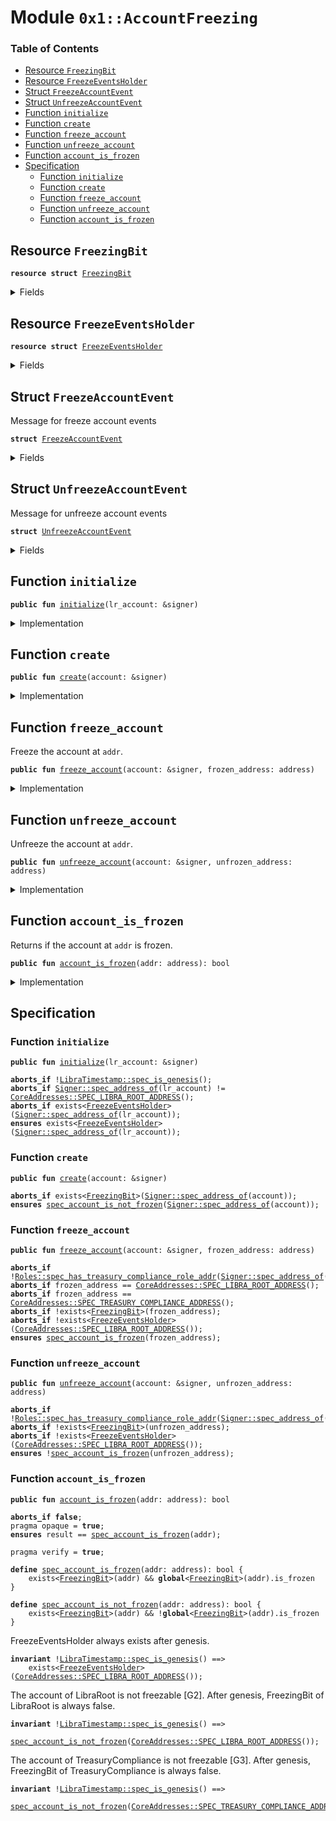 
<a name="0x1_AccountFreezing"></a>

# Module `0x1::AccountFreezing`

### Table of Contents

-  [Resource `FreezingBit`](#0x1_AccountFreezing_FreezingBit)
-  [Resource `FreezeEventsHolder`](#0x1_AccountFreezing_FreezeEventsHolder)
-  [Struct `FreezeAccountEvent`](#0x1_AccountFreezing_FreezeAccountEvent)
-  [Struct `UnfreezeAccountEvent`](#0x1_AccountFreezing_UnfreezeAccountEvent)
-  [Function `initialize`](#0x1_AccountFreezing_initialize)
-  [Function `create`](#0x1_AccountFreezing_create)
-  [Function `freeze_account`](#0x1_AccountFreezing_freeze_account)
-  [Function `unfreeze_account`](#0x1_AccountFreezing_unfreeze_account)
-  [Function `account_is_frozen`](#0x1_AccountFreezing_account_is_frozen)
-  [Specification](#0x1_AccountFreezing_Specification)
    -  [Function `initialize`](#0x1_AccountFreezing_Specification_initialize)
    -  [Function `create`](#0x1_AccountFreezing_Specification_create)
    -  [Function `freeze_account`](#0x1_AccountFreezing_Specification_freeze_account)
    -  [Function `unfreeze_account`](#0x1_AccountFreezing_Specification_unfreeze_account)
    -  [Function `account_is_frozen`](#0x1_AccountFreezing_Specification_account_is_frozen)



<a name="0x1_AccountFreezing_FreezingBit"></a>

## Resource `FreezingBit`



<pre><code><b>resource</b> <b>struct</b> <a href="#0x1_AccountFreezing_FreezingBit">FreezingBit</a>
</code></pre>



<details>
<summary>Fields</summary>


<dl>
<dt>

<code>is_frozen: bool</code>
</dt>
<dd>
 If
<code>is_frozen</code> is set true, the account cannot be used to send transactions or receive funds
</dd>
</dl>


</details>

<a name="0x1_AccountFreezing_FreezeEventsHolder"></a>

## Resource `FreezeEventsHolder`



<pre><code><b>resource</b> <b>struct</b> <a href="#0x1_AccountFreezing_FreezeEventsHolder">FreezeEventsHolder</a>
</code></pre>



<details>
<summary>Fields</summary>


<dl>
<dt>

<code>freeze_event_handle: <a href="Event.md#0x1_Event_EventHandle">Event::EventHandle</a>&lt;<a href="#0x1_AccountFreezing_FreezeAccountEvent">AccountFreezing::FreezeAccountEvent</a>&gt;</code>
</dt>
<dd>

</dd>
<dt>

<code>unfreeze_event_handle: <a href="Event.md#0x1_Event_EventHandle">Event::EventHandle</a>&lt;<a href="#0x1_AccountFreezing_UnfreezeAccountEvent">AccountFreezing::UnfreezeAccountEvent</a>&gt;</code>
</dt>
<dd>

</dd>
</dl>


</details>

<a name="0x1_AccountFreezing_FreezeAccountEvent"></a>

## Struct `FreezeAccountEvent`

Message for freeze account events


<pre><code><b>struct</b> <a href="#0x1_AccountFreezing_FreezeAccountEvent">FreezeAccountEvent</a>
</code></pre>



<details>
<summary>Fields</summary>


<dl>
<dt>

<code>initiator_address: address</code>
</dt>
<dd>
 The address that initiated freeze txn
</dd>
<dt>

<code>frozen_address: address</code>
</dt>
<dd>
 The address that was frozen
</dd>
</dl>


</details>

<a name="0x1_AccountFreezing_UnfreezeAccountEvent"></a>

## Struct `UnfreezeAccountEvent`

Message for unfreeze account events


<pre><code><b>struct</b> <a href="#0x1_AccountFreezing_UnfreezeAccountEvent">UnfreezeAccountEvent</a>
</code></pre>



<details>
<summary>Fields</summary>


<dl>
<dt>

<code>initiator_address: address</code>
</dt>
<dd>
 The address that initiated unfreeze txn
</dd>
<dt>

<code>unfrozen_address: address</code>
</dt>
<dd>
 The address that was unfrozen
</dd>
</dl>


</details>

<a name="0x1_AccountFreezing_initialize"></a>

## Function `initialize`



<pre><code><b>public</b> <b>fun</b> <a href="#0x1_AccountFreezing_initialize">initialize</a>(lr_account: &signer)
</code></pre>



<details>
<summary>Implementation</summary>


<pre><code><b>public</b> <b>fun</b> <a href="#0x1_AccountFreezing_initialize">initialize</a>(lr_account: &signer) {
    <b>assert</b>(<a href="LibraTimestamp.md#0x1_LibraTimestamp_is_genesis">LibraTimestamp::is_genesis</a>(), ENOT_GENESIS);
    <b>assert</b>(
        <a href="Signer.md#0x1_Signer_address_of">Signer::address_of</a>(lr_account) == <a href="CoreAddresses.md#0x1_CoreAddresses_LIBRA_ROOT_ADDRESS">CoreAddresses::LIBRA_ROOT_ADDRESS</a>(),
        EINVALID_SINGLETON_ADDRESS
    );
    move_to(lr_account, <a href="#0x1_AccountFreezing_FreezeEventsHolder">FreezeEventsHolder</a> {
        freeze_event_handle: <a href="Event.md#0x1_Event_new_event_handle">Event::new_event_handle</a>(lr_account),
        unfreeze_event_handle: <a href="Event.md#0x1_Event_new_event_handle">Event::new_event_handle</a>(lr_account),
    });
}
</code></pre>



</details>

<a name="0x1_AccountFreezing_create"></a>

## Function `create`



<pre><code><b>public</b> <b>fun</b> <a href="#0x1_AccountFreezing_create">create</a>(account: &signer)
</code></pre>



<details>
<summary>Implementation</summary>


<pre><code><b>public</b> <b>fun</b> <a href="#0x1_AccountFreezing_create">create</a>(account: &signer) {
    move_to(account, <a href="#0x1_AccountFreezing_FreezingBit">FreezingBit</a> { is_frozen: <b>false</b> })
}
</code></pre>



</details>

<a name="0x1_AccountFreezing_freeze_account"></a>

## Function `freeze_account`

Freeze the account at
<code>addr</code>.


<pre><code><b>public</b> <b>fun</b> <a href="#0x1_AccountFreezing_freeze_account">freeze_account</a>(account: &signer, frozen_address: address)
</code></pre>



<details>
<summary>Implementation</summary>


<pre><code><b>public</b> <b>fun</b> <a href="#0x1_AccountFreezing_freeze_account">freeze_account</a>(
    account: &signer,
    frozen_address: address,
)
<b>acquires</b> <a href="#0x1_AccountFreezing_FreezingBit">FreezingBit</a>, <a href="#0x1_AccountFreezing_FreezeEventsHolder">FreezeEventsHolder</a> {
    <b>assert</b>(<a href="Roles.md#0x1_Roles_has_treasury_compliance_role">Roles::has_treasury_compliance_role</a>(account), ENOT_ABLE_TO_FREEZE);
    <b>let</b> initiator_address = <a href="Signer.md#0x1_Signer_address_of">Signer::address_of</a>(account);
    // The libra root account and TC cannot be frozen
    <b>assert</b>(frozen_address != <a href="CoreAddresses.md#0x1_CoreAddresses_LIBRA_ROOT_ADDRESS">CoreAddresses::LIBRA_ROOT_ADDRESS</a>(), ECANNOT_FREEZE_LIBRA_ROOT);
    <b>assert</b>(frozen_address != <a href="CoreAddresses.md#0x1_CoreAddresses_TREASURY_COMPLIANCE_ADDRESS">CoreAddresses::TREASURY_COMPLIANCE_ADDRESS</a>(), ECANNOT_FREEZE_TC);
    borrow_global_mut&lt;<a href="#0x1_AccountFreezing_FreezingBit">FreezingBit</a>&gt;(frozen_address).is_frozen = <b>true</b>;
    <a href="Event.md#0x1_Event_emit_event">Event::emit_event</a>&lt;<a href="#0x1_AccountFreezing_FreezeAccountEvent">FreezeAccountEvent</a>&gt;(
        &<b>mut</b> borrow_global_mut&lt;<a href="#0x1_AccountFreezing_FreezeEventsHolder">FreezeEventsHolder</a>&gt;(<a href="CoreAddresses.md#0x1_CoreAddresses_LIBRA_ROOT_ADDRESS">CoreAddresses::LIBRA_ROOT_ADDRESS</a>()).freeze_event_handle,
        <a href="#0x1_AccountFreezing_FreezeAccountEvent">FreezeAccountEvent</a> {
            initiator_address,
            frozen_address
        },
    );
}
</code></pre>



</details>

<a name="0x1_AccountFreezing_unfreeze_account"></a>

## Function `unfreeze_account`

Unfreeze the account at
<code>addr</code>.


<pre><code><b>public</b> <b>fun</b> <a href="#0x1_AccountFreezing_unfreeze_account">unfreeze_account</a>(account: &signer, unfrozen_address: address)
</code></pre>



<details>
<summary>Implementation</summary>


<pre><code><b>public</b> <b>fun</b> <a href="#0x1_AccountFreezing_unfreeze_account">unfreeze_account</a>(
    account: &signer,
    unfrozen_address: address,
)
<b>acquires</b> <a href="#0x1_AccountFreezing_FreezingBit">FreezingBit</a>, <a href="#0x1_AccountFreezing_FreezeEventsHolder">FreezeEventsHolder</a> {
    <b>assert</b>(<a href="Roles.md#0x1_Roles_has_treasury_compliance_role">Roles::has_treasury_compliance_role</a>(account), ENOT_ABLE_TO_UNFREEZE);
    <b>let</b> initiator_address = <a href="Signer.md#0x1_Signer_address_of">Signer::address_of</a>(account);
    borrow_global_mut&lt;<a href="#0x1_AccountFreezing_FreezingBit">FreezingBit</a>&gt;(unfrozen_address).is_frozen = <b>false</b>;
    <a href="Event.md#0x1_Event_emit_event">Event::emit_event</a>&lt;<a href="#0x1_AccountFreezing_UnfreezeAccountEvent">UnfreezeAccountEvent</a>&gt;(
        &<b>mut</b> borrow_global_mut&lt;<a href="#0x1_AccountFreezing_FreezeEventsHolder">FreezeEventsHolder</a>&gt;(<a href="CoreAddresses.md#0x1_CoreAddresses_LIBRA_ROOT_ADDRESS">CoreAddresses::LIBRA_ROOT_ADDRESS</a>()).unfreeze_event_handle,
        <a href="#0x1_AccountFreezing_UnfreezeAccountEvent">UnfreezeAccountEvent</a> {
            initiator_address,
            unfrozen_address
        },
    );
}
</code></pre>



</details>

<a name="0x1_AccountFreezing_account_is_frozen"></a>

## Function `account_is_frozen`

Returns if the account at
<code>addr</code> is frozen.


<pre><code><b>public</b> <b>fun</b> <a href="#0x1_AccountFreezing_account_is_frozen">account_is_frozen</a>(addr: address): bool
</code></pre>



<details>
<summary>Implementation</summary>


<pre><code><b>public</b> <b>fun</b> <a href="#0x1_AccountFreezing_account_is_frozen">account_is_frozen</a>(addr: address): bool
<b>acquires</b> <a href="#0x1_AccountFreezing_FreezingBit">FreezingBit</a> {
    exists&lt;<a href="#0x1_AccountFreezing_FreezingBit">FreezingBit</a>&gt;(addr) && borrow_global&lt;<a href="#0x1_AccountFreezing_FreezingBit">FreezingBit</a>&gt;(addr).is_frozen
 }
</code></pre>



</details>

<a name="0x1_AccountFreezing_Specification"></a>

## Specification


<a name="0x1_AccountFreezing_Specification_initialize"></a>

### Function `initialize`


<pre><code><b>public</b> <b>fun</b> <a href="#0x1_AccountFreezing_initialize">initialize</a>(lr_account: &signer)
</code></pre>




<pre><code><b>aborts_if</b> !<a href="LibraTimestamp.md#0x1_LibraTimestamp_spec_is_genesis">LibraTimestamp::spec_is_genesis</a>();
<b>aborts_if</b> <a href="Signer.md#0x1_Signer_spec_address_of">Signer::spec_address_of</a>(lr_account) != <a href="CoreAddresses.md#0x1_CoreAddresses_SPEC_LIBRA_ROOT_ADDRESS">CoreAddresses::SPEC_LIBRA_ROOT_ADDRESS</a>();
<b>aborts_if</b> exists&lt;<a href="#0x1_AccountFreezing_FreezeEventsHolder">FreezeEventsHolder</a>&gt;(<a href="Signer.md#0x1_Signer_spec_address_of">Signer::spec_address_of</a>(lr_account));
<b>ensures</b> exists&lt;<a href="#0x1_AccountFreezing_FreezeEventsHolder">FreezeEventsHolder</a>&gt;(<a href="Signer.md#0x1_Signer_spec_address_of">Signer::spec_address_of</a>(lr_account));
</code></pre>



<a name="0x1_AccountFreezing_Specification_create"></a>

### Function `create`


<pre><code><b>public</b> <b>fun</b> <a href="#0x1_AccountFreezing_create">create</a>(account: &signer)
</code></pre>




<pre><code><b>aborts_if</b> exists&lt;<a href="#0x1_AccountFreezing_FreezingBit">FreezingBit</a>&gt;(<a href="Signer.md#0x1_Signer_spec_address_of">Signer::spec_address_of</a>(account));
<b>ensures</b> <a href="#0x1_AccountFreezing_spec_account_is_not_frozen">spec_account_is_not_frozen</a>(<a href="Signer.md#0x1_Signer_spec_address_of">Signer::spec_address_of</a>(account));
</code></pre>



<a name="0x1_AccountFreezing_Specification_freeze_account"></a>

### Function `freeze_account`


<pre><code><b>public</b> <b>fun</b> <a href="#0x1_AccountFreezing_freeze_account">freeze_account</a>(account: &signer, frozen_address: address)
</code></pre>




<pre><code><b>aborts_if</b> !<a href="Roles.md#0x1_Roles_spec_has_treasury_compliance_role_addr">Roles::spec_has_treasury_compliance_role_addr</a>(<a href="Signer.md#0x1_Signer_spec_address_of">Signer::spec_address_of</a>(account));
<b>aborts_if</b> frozen_address == <a href="CoreAddresses.md#0x1_CoreAddresses_SPEC_LIBRA_ROOT_ADDRESS">CoreAddresses::SPEC_LIBRA_ROOT_ADDRESS</a>();
<b>aborts_if</b> frozen_address == <a href="CoreAddresses.md#0x1_CoreAddresses_SPEC_TREASURY_COMPLIANCE_ADDRESS">CoreAddresses::SPEC_TREASURY_COMPLIANCE_ADDRESS</a>();
<b>aborts_if</b> !exists&lt;<a href="#0x1_AccountFreezing_FreezingBit">FreezingBit</a>&gt;(frozen_address);
<b>aborts_if</b> !exists&lt;<a href="#0x1_AccountFreezing_FreezeEventsHolder">FreezeEventsHolder</a>&gt;(<a href="CoreAddresses.md#0x1_CoreAddresses_SPEC_LIBRA_ROOT_ADDRESS">CoreAddresses::SPEC_LIBRA_ROOT_ADDRESS</a>());
<b>ensures</b> <a href="#0x1_AccountFreezing_spec_account_is_frozen">spec_account_is_frozen</a>(frozen_address);
</code></pre>



<a name="0x1_AccountFreezing_Specification_unfreeze_account"></a>

### Function `unfreeze_account`


<pre><code><b>public</b> <b>fun</b> <a href="#0x1_AccountFreezing_unfreeze_account">unfreeze_account</a>(account: &signer, unfrozen_address: address)
</code></pre>




<pre><code><b>aborts_if</b> !<a href="Roles.md#0x1_Roles_spec_has_treasury_compliance_role_addr">Roles::spec_has_treasury_compliance_role_addr</a>(<a href="Signer.md#0x1_Signer_spec_address_of">Signer::spec_address_of</a>(account));
<b>aborts_if</b> !exists&lt;<a href="#0x1_AccountFreezing_FreezingBit">FreezingBit</a>&gt;(unfrozen_address);
<b>aborts_if</b> !exists&lt;<a href="#0x1_AccountFreezing_FreezeEventsHolder">FreezeEventsHolder</a>&gt;(<a href="CoreAddresses.md#0x1_CoreAddresses_SPEC_LIBRA_ROOT_ADDRESS">CoreAddresses::SPEC_LIBRA_ROOT_ADDRESS</a>());
<b>ensures</b> !<a href="#0x1_AccountFreezing_spec_account_is_frozen">spec_account_is_frozen</a>(unfrozen_address);
</code></pre>



<a name="0x1_AccountFreezing_Specification_account_is_frozen"></a>

### Function `account_is_frozen`


<pre><code><b>public</b> <b>fun</b> <a href="#0x1_AccountFreezing_account_is_frozen">account_is_frozen</a>(addr: address): bool
</code></pre>




<pre><code><b>aborts_if</b> <b>false</b>;
pragma opaque = <b>true</b>;
<b>ensures</b> result == <a href="#0x1_AccountFreezing_spec_account_is_frozen">spec_account_is_frozen</a>(addr);
</code></pre>




<pre><code>pragma verify = <b>true</b>;
<a name="0x1_AccountFreezing_spec_account_is_frozen"></a>
<b>define</b> <a href="#0x1_AccountFreezing_spec_account_is_frozen">spec_account_is_frozen</a>(addr: address): bool {
    exists&lt;<a href="#0x1_AccountFreezing_FreezingBit">FreezingBit</a>&gt;(addr) && <b>global</b>&lt;<a href="#0x1_AccountFreezing_FreezingBit">FreezingBit</a>&gt;(addr).is_frozen
}
<a name="0x1_AccountFreezing_spec_account_is_not_frozen"></a>
<b>define</b> <a href="#0x1_AccountFreezing_spec_account_is_not_frozen">spec_account_is_not_frozen</a>(addr: address): bool {
    exists&lt;<a href="#0x1_AccountFreezing_FreezingBit">FreezingBit</a>&gt;(addr) && !<b>global</b>&lt;<a href="#0x1_AccountFreezing_FreezingBit">FreezingBit</a>&gt;(addr).is_frozen
}
</code></pre>


FreezeEventsHolder always exists after genesis.


<pre><code><b>invariant</b> !<a href="LibraTimestamp.md#0x1_LibraTimestamp_spec_is_genesis">LibraTimestamp::spec_is_genesis</a>() ==&gt;
    exists&lt;<a href="#0x1_AccountFreezing_FreezeEventsHolder">FreezeEventsHolder</a>&gt;(<a href="CoreAddresses.md#0x1_CoreAddresses_SPEC_LIBRA_ROOT_ADDRESS">CoreAddresses::SPEC_LIBRA_ROOT_ADDRESS</a>());
</code></pre>


The account of LibraRoot is not freezable [G2].
After genesis, FreezingBit of LibraRoot is always false.


<pre><code><b>invariant</b> !<a href="LibraTimestamp.md#0x1_LibraTimestamp_spec_is_genesis">LibraTimestamp::spec_is_genesis</a>() ==&gt;
    <a href="#0x1_AccountFreezing_spec_account_is_not_frozen">spec_account_is_not_frozen</a>(<a href="CoreAddresses.md#0x1_CoreAddresses_SPEC_LIBRA_ROOT_ADDRESS">CoreAddresses::SPEC_LIBRA_ROOT_ADDRESS</a>());
</code></pre>


The account of TreasuryCompliance is not freezable [G3].
After genesis, FreezingBit of TreasuryCompliance is always false.


<pre><code><b>invariant</b> !<a href="LibraTimestamp.md#0x1_LibraTimestamp_spec_is_genesis">LibraTimestamp::spec_is_genesis</a>() ==&gt;
    <a href="#0x1_AccountFreezing_spec_account_is_not_frozen">spec_account_is_not_frozen</a>(<a href="CoreAddresses.md#0x1_CoreAddresses_SPEC_TREASURY_COMPLIANCE_ADDRESS">CoreAddresses::SPEC_TREASURY_COMPLIANCE_ADDRESS</a>());
</code></pre>
